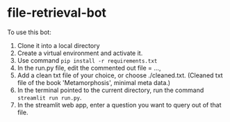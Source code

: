 # file-retrieval-bot

To use this bot:
1. Clone it into a local directory
2. Create a virtual environment and activate it.
3. Use command `pip install -r requirements.txt`
4. In the run.py file, edit the commented out file = ...,
5. Add a clean txt file of your choice, or choose ./cleaned.txt. (Cleaned txt file of the book 'Metamorphosis', minimal meta data.)
6. In the terminal pointed to the current directory, run the command `streamlit run run.py`.
7. In the streamlit web app, enter a question you want to query out of that file.
